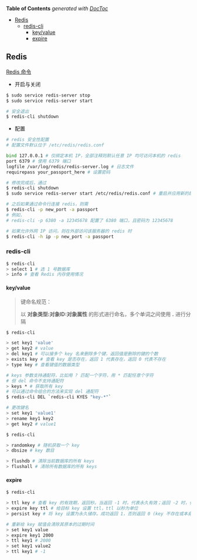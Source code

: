 <!-- START doctoc generated TOC please keep comment here to allow auto update -->
<!-- DON'T EDIT THIS SECTION, INSTEAD RE-RUN doctoc TO UPDATE -->
**Table of Contents**  *generated with [DocToc](https://github.com/thlorenz/doctoc)*

- [Redis](#redis)
  - [redis-cli](#redis-cli)
    - [key/value](#keyvalue)
    - [expire](#expire)

<!-- END doctoc generated TOC please keep comment here to allow auto update -->

## Redis

[Redis 命令](http://redisinaction.com/preview/chapter3.html)

- 开启与关闭

```bash
$ sudo service redis-server stop
$ sudo service redis-server start

# 安全退出
$ redis-cli shutdown
```

- 配置

```bash
# redis 安全性配置
# 配置文件默认位于 /etc/redis/redis.conf

bind 127.0.0.1 # 仅绑定本机 IP，全部注释则默认任意 IP 均可访问本机的 redis
port 6379 # 使用 6379 端口
logfile /var/log/redis/redis-server.log # 日志文件
requirepass your_passport_here # 设置密码

# 修改完成后，通过
$ redis-cli shutdown
$ sudo service redis-server start /etc/redis/redis.conf # 重启并应用新的配置文件

# 之后如果通过命令行连接 redis，则需
$ redis-cli -p new_port -a passport
# 例如，
# redis-cli -p 6380 -a 12345678 配置了 6380 端口，且密码为 12345678

# 如果允许外网 IP 访问，则在外部访问该服务器的 redis 时
$ redis-cli -h ip -p new_port -a passport
```

### redis-cli

```bash
$ redis-cli
> select 1 # 选 1 号数据库
> info # 查看 Redis 内存使用情况
```

#### key/value

> 键命名规范：
>
> 以 **对象类型:对象ID:对象属性** 的形式进行命名，多个单词之间使用 **.** 进行分隔

```bash
$ redis-cli

> set key1 'value'
> get key2 # value
> del key1 # 可以接多个 key 名来删除多个键，返回值是删除的键的个数
> exists key # 查看 key 是否存在，返回 1 代表存在，返回 0 代表不存在
> type key # 查看键值的数据类型

# keys 参数支持通配符，比如用 ? 匹配一个字符，用 * 匹配任意个字符
# 但 del 命令不支持通配符
> keys * # 获取所有 key
# 可以通过命令组合的方法来实现 del 通配符
$ redis-cli DEL `redis-cli KYES "key-*"`

# 更改键名
> set key1 'value1'
> rename key1 key2
> get key2 # value1
```

```bash
$ redis-cli

> randomkey # 随机获取一个 key
> dbsize # key 数目

> flushdb # 清除当前数据库的所有 keys
> flushall # 清除所有数据库的所有 keys
```

#### expire

```bash
$ redis-cli

> ttl key # 查看 key 的有效期，返回秒。当返回 -1 时，代表永久有效；返回 -2 时，代表 key 不存在
> expire key ttl # 给目标 key 设置 ttl，ttl 以秒为单位
> persist key # 将 key 设置为永久储存。成功返回 1，否则返回 0 (key 不存在或本身就是永久储存的)

# 重新给 key 赋值会清除其原本的过期时间
> set key1 value
> expire key1 2000
> ttl key1 # 2000
> set key1 value2
> ttl key1 # -1
```



